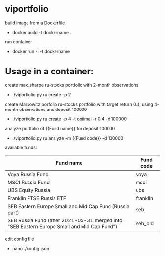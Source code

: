 # viportfolio

build image from a Dockerfile
- docker build -t dockername .

run container
- docker run -i -t  dockername

# Usage in a container:
create max_sharpe ru-stocks portfolio with 2-month observations
- ./viportfolio.py ru create -p 2  

create Markowitz porfolio ru-stocks portfolio with target return 0.4, using 4-month observations and deposit 100000
- ./viportfolio.py ru create -p 4 -t optimal -r 0.4 -d 100000

analyze portfolio of {{Fund name}} for deposit 100000
- ./viportfolio.py  ru analyze -m {{Fund code}} -d 100000

available funds:

| Fund name   | Fund code |
| ----------- | ----------- |
|  Voya Russia Fund   | voya        |
|  MSCI Russia Fund   | msci        |
|  UBS Equity Russia   | ubs     |
|  Franklin FTSE Russia ETF   | franklin   |
| SEB Eastern Europe Small and Mid Cap Fund (Russia part)      | seb       |
| SEB Russia Fund (after 2021-05-31 merged into "SEB Eastern Europe Small and Mid Cap Fund")     | seb_old      |

edit config file
- nano ./config.json
